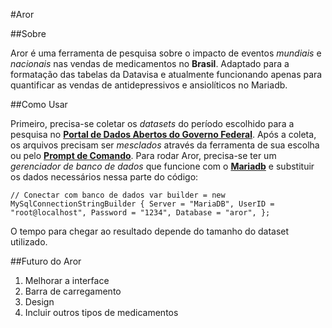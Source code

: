 #Aror

##Sobre

Aror é uma ferramenta de pesquisa sobre o impacto de eventos *mundiais* e *nacionais* nas vendas de medicamentos no **Brasil**.
Adaptado para a formatação das tabelas da Datavisa e atualmente funcionando apenas para quantificar as vendas de antidepressivos e ansiolíticos no Mariadb.

##Como Usar

Primeiro, precisa-se coletar os *datasets* do período escolhido para a pesquisa no **[Portal de Dados Abertos do Governo Federal](https://dados.gov.br/)**.
Após a coleta, os arquivos precisam ser *mesclados* através da ferramenta de sua escolha ou pelo **[Prompt de Comando](https://thiagottss.wordpress.com/2018/12/12/como-juntar-merge-varios-arquivos-csv-em-um-unico-arquivo-csv/#:~:text=SOLU%C3%87%C3%83O%3A,em%20um%20%C3%BAnico%20arquivo%20novo.)**.
Para rodar Aror, precisa-se ter um *gerenciador de banco de dados* que funcione com o **[Mariadb](https://mariadb.com/kb/pt-br/sobre-o-mariadb/)** e substituir os dados necessários nessa parte do código:

``// Conectar com banco de dados
            var builder = new MySqlConnectionStringBuilder
            {
                Server = "MariaDB",
                UserID = "root@localhost",
                Password = "1234",
                Database = "aror",
            };
``

O tempo para chegar ao resultado depende do tamanho do dataset utilizado.

##Futuro do Aror

1. Melhorar a interface
2.    Barra de carregamento
3.    Design 
4. Incluir outros tipos de medicamentos
